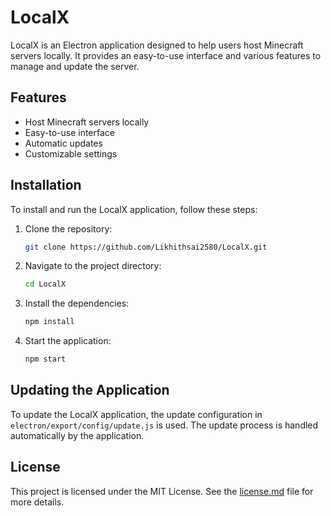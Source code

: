 # LocalX

LocalX is an Electron application designed to help users host Minecraft servers locally. It provides an easy-to-use interface and various features to manage and update the server.

## Features

- Host Minecraft servers locally
- Easy-to-use interface
- Automatic updates
- Customizable settings

## Installation

To install and run the LocalX application, follow these steps:

1. Clone the repository:
   ```sh
   git clone https://github.com/Likhithsai2580/LocalX.git
   ```

2. Navigate to the project directory:
   ```sh
   cd LocalX
   ```

3. Install the dependencies:
   ```sh
   npm install
   ```

4. Start the application:
   ```sh
   npm start
   ```

## Updating the Application

To update the LocalX application, the update configuration in `electron/export/config/update.js` is used. The update process is handled automatically by the application.

## License

This project is licensed under the MIT License. See the [license.md](./license.md) file for more details.
